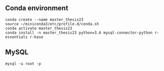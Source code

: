 ## Conda environment

```
conda create --name master_thesis23
source ~/miniconda3/etc/profile.d/conda.sh
conda activate master_thesis23
conda install -n master_thesis23 python=3.6 mysql-connector-python r-essentials r-base
```

## MySQL
```
mysql -u root -p
```
